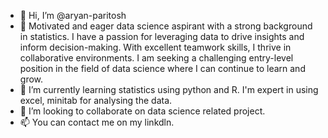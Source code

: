 - 👋 Hi, I’m @aryan-paritosh
- 👀 Motivated and eager data science aspirant with a strong background in statistics. I have a passion for leveraging data to drive insights and inform decision-making. With excellent teamwork skills, I thrive in collaborative environments. I am seeking a challenging entry-level position in the field of data science where I can continue to learn and grow.
- 🌱 I’m currently learning statistics using python and R. I'm expert in using excel, minitab for analysing the data. 
- 💞️ I’m looking to collaborate on data science related project.  
- 📫 You can contact me on my linkdln. 

<!---
aryan-paritosh/aryan-paritosh is a ✨ special ✨ repository because its `README.md` (this file) appears on your GitHub profile.
You can click the Preview link to take a look at your changes.
--->

